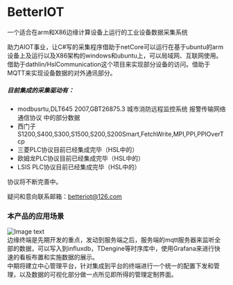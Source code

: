 # BetterIOT
一个适合在arm和X86边缘计算设备上运行的工业设备数据采集系统

助力AIOT事业，让C#写的采集程序借助于netCore可以运行在基于ubuntu的arm设备上及运行以及X86架构的windows和ubuntu上，可以局域网、互联网使用。
借助于dathlin/HslCommunication这个项目来实现部分设备的访问。借助于MQTT来实现设备数据的对外通讯部分。
##### 目前集成的采集驱动有：
* modbusrtu,DLT645 2007,GBT26875.3 城市消防远程监控系统 报警传输网络通信协议 中的部分数据
* 西门子 S1200,S400,S300,S1500,S200,S200Smart,FetchWrite,MPI,PPI,PPIOverTcp
* 三菱PLC协议目前已经集成完毕（HSL中的）
* 欧姆龙PLC协议目前已经集成完毕（HSL中的）
* LSIS PLC协议目前已经集成完毕（HSL中的）

协议将不断完善中。

疑问和意向联系邮箱：betteriot@126.com

### 本产品的应用场景
![Image text](https://github.com/zhangkaigod2000/BetterIOT/blob/master/%E5%BE%AE%E4%BF%A1%E5%9B%BE%E7%89%87_20200609132812.png)  
边缘终端是先期开发的重点，发动到服务端之后，服务端的mqtt服务器来监听全部的数据，可以写入到influxdb，TDengine等时序库中，使用Grafana来进行快速的看板布置和实施数据的展示。  
中期将建立中心管理平台，针对集成到平台的终端进行一个统一的配置下发和管理，以及数据的可视化部分做一点所见即所得的管理定制界面。  
